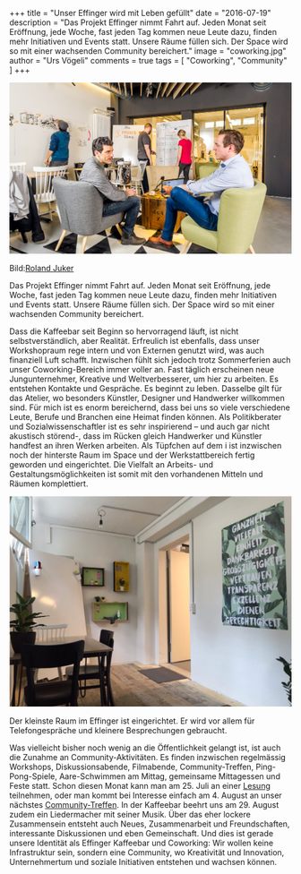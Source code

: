 +++
title = "Unser Effinger wird mit Leben gefüllt"
date = "2016-07-19"
description = "Das Projekt Effinger nimmt Fahrt auf. Jeden Monat seit Eröffnung, jede Woche, fast jeden Tag kommen neue Leute dazu, finden mehr Initiativen und Events statt. Unsere Räume füllen sich. Der Space wird so mit einer wachsenden Community bereichert."
image = "coworking.jpg"
author = "Urs Vögeli"
comments = true
tags = [ "Coworking", "Community" ]
+++

![Coworking](coworking.jpg)

<p class="image-caption">
  Bild:<a href="http://rolandjuker.ch/">Roland Juker</a>
</p>

<div class="lead">
Das Projekt Effinger nimmt Fahrt auf. Jeden Monat seit Eröffnung, jede Woche, fast jeden Tag kommen neue Leute dazu, finden mehr Initiativen und Events statt. Unsere Räume füllen sich. Der Space wird so mit einer wachsenden Community bereichert.
</div>

Dass die Kaffeebar seit Beginn so hervorragend läuft, ist nicht selbstverständlich, aber Realität. Erfreulich ist ebenfalls, dass unser Workshopraum rege intern und von Externen genutzt wird, was auch finanziell Luft schafft. Inzwischen fühlt sich jedoch trotz Sommerferien auch unser Coworking-Bereich immer voller an. Fast täglich erscheinen neue Jungunternehmer, Kreative und Weltverbesserer, um hier zu arbeiten. Es entstehen Kontakte und Gespräche. Es beginnt zu leben. Dasselbe gilt für das Atelier, wo besonders Künstler, Designer und Handwerker willkommen sind. Für mich ist es enorm bereichernd, dass bei uns so viele verschiedene Leute, Berufe und Branchen eine Heimat finden können. Als Politikberater und Sozialwissenschaftler ist es sehr inspirierend – und auch gar nicht akustisch störend-, dass im Rücken gleich Handwerker und Künstler handfest an ihren Werken arbeiten. Als Tüpfchen auf dem i ist inzwischen noch der hinterste Raum im Space und der Werkstattbereich fertig geworden und eingerichtet. Die Vielfalt an Arbeits- und Gestaltungsmöglichkeiten ist somit mit den vorhandenen Mitteln und Räumen komplettiert.

![Effinger kleiner Raum](effinger-kleiner-raum.jpg)

<p class="image-caption">
  Der kleinste Raum im Effinger ist eingerichtet. Er wird vor allem für Telefongespräche und kleinere Besprechungen gebraucht.
</p>

Was vielleicht bisher noch wenig an die Öffentlichkeit gelangt ist, ist auch die Zunahme an Community-Aktivitäten. Es finden inzwischen regelmässig Workshops, Diskussionsabende, Filmabende, Community-Treffen, Ping-Pong-Spiele, Aare-Schwimmen am Mittag, gemeinsame Mittagessen und Feste statt. Schon diesen Monat kann man am 25. Juli an einer [Lesung](/events/100067/) teilnehmen, oder man kommt bei Interesse einfach am 4. August an unser nächstes [Community-Treffen](/events/100060/). In der Kaffeebar beehrt uns am 29. August zudem ein Liedermacher mit seiner Musik. Über das eher lockere Zusammensein entsteht auch Neues, Zusammenarbeit und Freundschaften, interessante Diskussionen und eben Gemeinschaft. Und dies ist gerade unsere Identität als Effinger Kaffeebar und Coworking: Wir wollen keine Infrastruktur sein, sondern eine Community, wo Kreativität und Innovation, Unternehmertum und soziale Initiativen entstehen und wachsen können.
